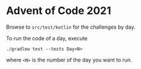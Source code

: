 # Advent of Code 2021

Browse to `src/test/kotlin` for the challenges by day.

To run the code of a day, execute
```
./gradlew test --tests Day<N>
```
where `<N>` is the number of the day you want to run.
